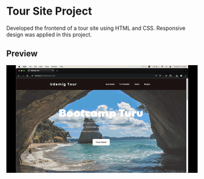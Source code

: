 <h1>Tour Site Project</h1>

Developed the frontend of a tour site using HTML and CSS. Responsive design was applied in this project.

<h2>Preview</h2>

![](/img/ekran.gif)
